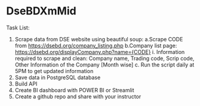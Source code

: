 # DseBDXmMid
Task List:
1. Scrape data from DSE website using beautiful soup: 
               a.Scrape CODE from https://dsebd.org/company_listing.php
               b.Company list page: https://dsebd.org/displayCompany.php?name={CODE}
                    i. Information required to scrape and clean:
			Company name, Trading code, Scrip code, Other Information of the 
                         Company [Month wise]
               c. Run the script daily at 5PM to get updated information
2. Save data in PostgreSQL database
3. Build API
4. Create BI dashboard with POWER BI or Streamlit
5. Create a github repo and share with your instructor
